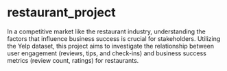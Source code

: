 # restaurant_project
In a competitive market like the restaurant industry, understanding the factors that influence 
business success is crucial for stakeholders. Utilizing the Yelp dataset, this project aims to 
investigate the relationship between user engagement (reviews, tips, and check-ins) and business 
success metrics (review count, ratings) for restaurants. 
